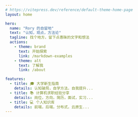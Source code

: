 ```yaml
---
# https://vitepress.dev/reference/default-theme-home-page
layout: home

hero:
  name: "Rory 的自留地"
  text: "认知，观点，方法论"
  tagline: 找个地方，留下点愚昧的文字和想法
  actions:
    - theme: brand
      text: 开始探索
      link: /markdown-examples
    - theme: alt
      text: 了解我
      link: /about

features:
  - title: 🎓 大学新生指南
    details: 认知破局，自学方法，自我提升...
  - title: 📚 计算机求职经验分享
    details: 岗位，方向，简历，面试，实习...
  - title: 💻 个人知识库
    details: 前端，后端，分布式，云原生...
---
```


